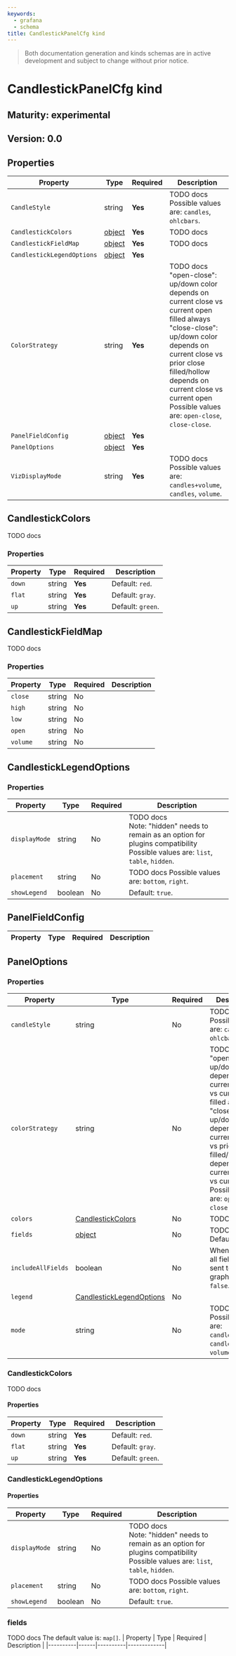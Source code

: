 ```yaml
---
keywords:
  - grafana
  - schema
title: CandlestickPanelCfg kind
---
```

> Both documentation generation and kinds schemas are in active development and subject to change without prior notice.

# CandlestickPanelCfg kind

## Maturity: experimental
## Version: 0.0

## Properties

| Property                   | Type                                | Required | Description                                                                                                                                                                                                                                                                                 |
|----------------------------|-------------------------------------|----------|---------------------------------------------------------------------------------------------------------------------------------------------------------------------------------------------------------------------------------------------------------------------------------------------|
| `CandleStyle`              | string                              | **Yes**  | TODO docs Possible values are: `candles`, `ohlcbars`.                                                                                                                                                                                                                                       |
| `CandlestickColors`        | [object](#candlestickcolors)        | **Yes**  | TODO docs                                                                                                                                                                                                                                                                                   |
| `CandlestickFieldMap`      | [object](#candlestickfieldmap)      | **Yes**  | TODO docs                                                                                                                                                                                                                                                                                   |
| `CandlestickLegendOptions` | [object](#candlesticklegendoptions) | **Yes**  |                                                                                                                                                                                                                                                                                             |
| `ColorStrategy`            | string                              | **Yes**  | TODO docs<br/>"open-close":  up/down color depends on current close vs current open<br/>filled always<br/>"close-close": up/down color depends on current close vs prior close<br/>filled/hollow depends on current close vs current open Possible values are: `open-close`, `close-close`. |
| `PanelFieldConfig`         | [object](#panelfieldconfig)         | **Yes**  |                                                                                                                                                                                                                                                                                             |
| `PanelOptions`             | [object](#paneloptions)             | **Yes**  |                                                                                                                                                                                                                                                                                             |
| `VizDisplayMode`           | string                              | **Yes**  | TODO docs Possible values are: `candles+volume`, `candles`, `volume`.                                                                                                                                                                                                                       |

## CandlestickColors

TODO docs

### Properties

| Property | Type   | Required | Description       |
|----------|--------|----------|-------------------|
| `down`   | string | **Yes**  | Default: `red`.   |
| `flat`   | string | **Yes**  | Default: `gray`.  |
| `up`     | string | **Yes**  | Default: `green`. |

## CandlestickFieldMap

TODO docs

### Properties

| Property | Type   | Required | Description |
|----------|--------|----------|-------------|
| `close`  | string | No       |             |
| `high`   | string | No       |             |
| `low`    | string | No       |             |
| `open`   | string | No       |             |
| `volume` | string | No       |             |

## CandlestickLegendOptions

### Properties

| Property      | Type    | Required | Description                                                                                                                         |
|---------------|---------|----------|-------------------------------------------------------------------------------------------------------------------------------------|
| `displayMode` | string  | No       | TODO docs<br/>Note: "hidden" needs to remain as an option for plugins compatibility Possible values are: `list`, `table`, `hidden`. |
| `placement`   | string  | No       | TODO docs Possible values are: `bottom`, `right`.                                                                                   |
| `showLegend`  | boolean | No       | Default: `true`.                                                                                                                    |

## PanelFieldConfig

| Property | Type | Required | Description |
|----------|------|----------|-------------|

## PanelOptions

### Properties

| Property           | Type                                                  | Required | Description                                                                                                                                                                                                                                                                                 |
|--------------------|-------------------------------------------------------|----------|---------------------------------------------------------------------------------------------------------------------------------------------------------------------------------------------------------------------------------------------------------------------------------------------|
| `candleStyle`      | string                                                | No       | TODO docs Possible values are: `candles`, `ohlcbars`.                                                                                                                                                                                                                                       |
| `colorStrategy`    | string                                                | No       | TODO docs<br/>"open-close":  up/down color depends on current close vs current open<br/>filled always<br/>"close-close": up/down color depends on current close vs prior close<br/>filled/hollow depends on current close vs current open Possible values are: `open-close`, `close-close`. |
| `colors`           | [CandlestickColors](#candlestickcolors)               | No       | TODO docs                                                                                                                                                                                                                                                                                   |
| `fields`           | [object](#fields)                                     | No       | TODO docs Default: `map[]`.                                                                                                                                                                                                                                                                 |
| `includeAllFields` | boolean                                               | No       | When enabled, all fields will be sent to the graph Default: `false`.                                                                                                                                                                                                                        |
| `legend`           | [CandlestickLegendOptions](#candlesticklegendoptions) | No       |                                                                                                                                                                                                                                                                                             |
| `mode`             | string                                                | No       | TODO docs Possible values are: `candles+volume`, `candles`, `volume`.                                                                                                                                                                                                                       |

### CandlestickColors

TODO docs

#### Properties

| Property | Type   | Required | Description       |
|----------|--------|----------|-------------------|
| `down`   | string | **Yes**  | Default: `red`.   |
| `flat`   | string | **Yes**  | Default: `gray`.  |
| `up`     | string | **Yes**  | Default: `green`. |

### CandlestickLegendOptions

#### Properties

| Property      | Type    | Required | Description                                                                                                                         |
|---------------|---------|----------|-------------------------------------------------------------------------------------------------------------------------------------|
| `displayMode` | string  | No       | TODO docs<br/>Note: "hidden" needs to remain as an option for plugins compatibility Possible values are: `list`, `table`, `hidden`. |
| `placement`   | string  | No       | TODO docs Possible values are: `bottom`, `right`.                                                                                   |
| `showLegend`  | boolean | No       | Default: `true`.                                                                                                                    |

### fields

TODO docs
The default value is: `map[]`.
| Property | Type | Required | Description |
|----------|------|----------|-------------|


